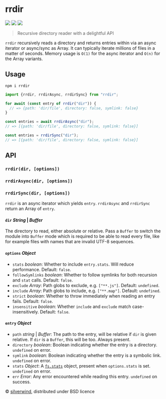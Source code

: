 # rrdir
[![](https://img.shields.io/npm/v/rrdir.svg?style=flat)](https://www.npmjs.org/package/rrdir) [![](https://img.shields.io/npm/dm/rrdir.svg)](https://www.npmjs.org/package/rrdir) [![](https://packagephobia.com/badge?p=rrdir)](https://packagephobia.com/result?p=rrdir)

> Recursive directory reader with a delightful API

`rrdir` recursively reads a directory and returns entries within via an async iterator or async/sync as Array. It can typically iterate millions of files in a matter of seconds. Memory usage is `O(1)` for the async iterator and `O(n)` for the Array variants.

## Usage
```console
npm i rrdir
```
```js
import {rrdir, rrdirAsync, rrdirSync} from "rrdir";

for await (const entry of rrdir("dir")) {
  // => {path: 'dir/file', directory: false, symlink: false}
}

const entries = await rrdirAsync("dir");
// => [{path: 'dir/file', directory: false, symlink: false}]

const entries = rrdirSync("dir");
// => [{path: 'dir/file', directory: false, symlink: false}]

```

## API
### `rrdir(dir, [options])`
### `rrdirAsync(dir, [options])`
### `rrdirSync(dir, [options])`

`rrdir` is an async iterator which yields `entry`. `rrdirAsync` and `rrdirSync` return an Array of `entry`.

#### `dir` *String* | *Buffer*

The directory to read, either absolute or relative. Pass a `Buffer` to switch the module into `Buffer` mode which is required to be able to read every file, like for example files with names that are invalid UTF-8 sequences.

#### `options` *Object*

- `stats` *boolean*: Whether to include `entry.stats`. Will reduce performance. Default: `false`.
- `followSymlinks` *boolean*: Whether to follow symlinks for both recursion and `stat` calls. Default: `false`.
- `exclude` *Array*: Path globs to exclude, e.g. `["**.js"]`. Default: `undefined`.
- `include` *Array*: Path globs to include, e.g. `["**.map"]`. Default: `undefined`.
- `strict` *boolean*: Whether to throw immediately when reading an entry fails. Default: `false`.
- `insensitive` *boolean*: Whether `include` and `exclude` match case-insensitively. Default: `false`.

#### `entry` *Object*

- `path` *string* | *Buffer*: The path to the entry, will be relative if `dir` is given relative. If `dir` is a `Buffer`, this will be too. Always present.
- `directory` *boolean*: Boolean indicating whether the entry is a directory. `undefined` on error.
- `symlink` *boolean*: Boolean indicating whether the entry is a symbolic link. `undefined` on error.
- `stats` *Object*: A [`fs.stats`](https://nodejs.org/api/fs.html#fs_class_fs_stats) object, present when `options.stats` is set. `undefined` on error.
- `err` *Error*: Any error encountered while reading this entry. `undefined` on success.

© [silverwind](https://github.com/silverwind), distributed under BSD licence
